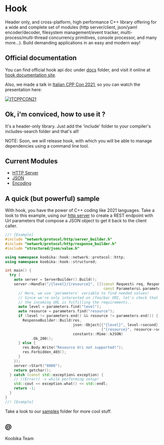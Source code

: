 # Hook

Header only, and cross-platform, high performance C++ library offering for a wide and complete set of modules (http server/client, json/yaml encoder/decoder, filesystem management/event tracker, multi-process/multi-thread concurrency primitives, console processor, and many more...). Build demanding applications in an easy and modern way!

## Official documentation

You can find official hook api doc under [docs](./docs) folder, and visit it online at [hook documentation site](https://koobika.github.io/hook/).

Also, we made a talk in [Italian CPP Con 2021](), so you can watch the presentation here:

[![ITCPPCON21](https://img.youtube.com/vi/kVqmbAaMz_4/0.jpg)](https://www.youtube.com/watch?v=kVqmbAaMz_4)

## Ok, i'm conviced, how to use it ?

It's a header-only library. Just add the 'include' folder to your compiler's includes-search folder and that's all!

NOTE: Soon, we will release hook, with which you will be able to manage dependencies using a command line tool.

## Current Modules

* [HTTP Server](doc/modules/httpserver.md)
* [JSON](doc/modules/json.md)
* [Encoding](doc/modules/encoding.md)

## A quick (but powerful) sample

With hook, you have the power of C++ coding like 2021 languages. Take a look to this example, using our [http server](https://koobika.github.io/hook/classkoobika_1_1hook_1_1network_1_1protocol_1_1http_1_1_server.html) to create a REST endpoint with Url parameters that compose a JSON object to get it back to the client caller.

```cpp
//! [Example]
#include "network/protocol/http/server_builder.h"
#include "network/protocol/http/response_builder.h"
#include "structured/json/value.h"

using namespace koobika::hook::network::protocol::http;
using namespace koobika::hook::structured;

int main() {
  try {
    auto server = ServerBuilder().Build();
    server->Handle("/{level}/{resource}", [](const Request& req, Response& res,
                                             const Parameters& parameters) {
      // Here, we use 'parameters' variable to find needed values!
      // Since we're only interested on /foo/bar URI, let's check that
      // the incoming URL is fulfilling the requirements..
      auto level = parameters.find("level");
      auto resource = parameters.find("resource");
      if (level != parameters.end() && resource != parameters.end()) {
        ResponseBuilder::Build(res,
                               json::Object{{"{level}", level->second},
                                            {"{resource}", resource->second}},
                               constants::Mime::kJSON)
            .Ok_200();
      } else {
        res.Body.Write("Resource Uri not supported!");
        res.Forbidden_403();
      }
    });
    server->Start("8080");
    return getchar();
  } catch (const std::exception& exception) {
    // ((Error)) -> while performing setup!
    std::cout << exception.what() << std::endl;
    return -1;
  }
}
//! [Example]

```
Take a look to our [samples](./src/examples) folder for more cool stuff.

## @

Koobika Team